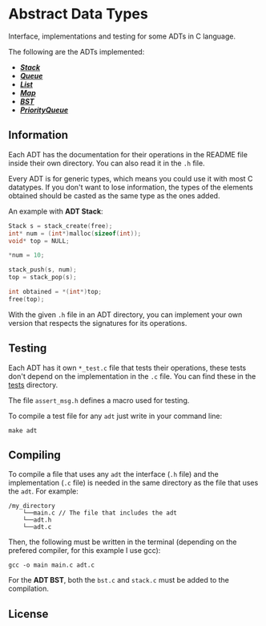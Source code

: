 # Abstract Data Types

Interface, implementations and testing for some ADTs in C language.

The following are the ADTs implemented:

* ***[Stack](stack)***
* ***[Queue](queue)***
* ***[List](list)***
* ***[Map](map)***
* ***[BST](bst)***
* ***[PriorityQueue](priority_queue)***

## Information

Each ADT has the documentation for their operations in the README file inside their own directory. You can also read it in the `.h` file.

Every ADT is for generic types, which means you could use it with most C datatypes. If you don't want to lose information, the types of the elements obtained should be casted as the same type as the ones added.

An example with **ADT Stack**:

```c
Stack s = stack_create(free);
int* num = (int*)malloc(sizeof(int));
void* top = NULL;

*num = 10;

stack_push(s, num);
top = stack_pop(s);

int obtained = *(int*)top;
free(top);
```

With the given `.h` file in an ADT directory, you can implement your own version that respects the signatures for its operations.

## Testing

Each ADT has it own `*_test.c` file that tests their operations, these tests don't depend on the implementation in the `.c` file. You can find these in the [tests](tests) directory.

The file `assert_msg.h` defines a macro used for testing.

To compile a test file for any `adt` just write in your command line:

```shell
make adt
```

## Compiling

To compile a file that uses any `adt` the interface (`.h` file) and the implementation (`.c` file) is needed in the same directory as the file that uses the `adt`. For example:

```shell
/my_directory
    └──main.c // The file that includes the adt
    └──adt.h
    └──adt.c
```

Then, the following must be written in the terminal (depending on the prefered compiler, for this example I use gcc):

```shell
gcc -o main main.c adt.c
```

For the **ADT BST**, both the `bst.c` and `stack.c` must be added to the compilation.

## License
